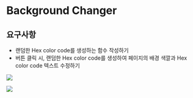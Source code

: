# Background Changer

## 요구사항

- 랜덤한 Hex color code를 생성하는 함수 작성하기
- 버튼 클릭 시, 랜덤한 Hex color code를 생성하여 페이지의 배경 색깔과 Hex color code 텍스트 수정하기

![](https://images.velog.io/images/nulbo/post/f726a7b8-97b4-4126-9211-7f55e3923e0b/%EC%A0%9C%EB%AA%A9%20%EC%97%86%EC%9D%8C.png)

![](https://images.velog.io/images/nulbo/post/066869a5-a4f2-4eaf-b39e-ee74d11ba8c6/%EC%A0%9C%EB%AA%A9%20%EC%97%86%EC%9D%8C.png)

